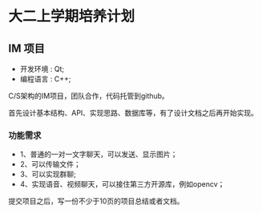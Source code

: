 # 大二上学期培养计划

## IM 项目

* 开发环境 : Qt;
* 编程语言 : C++;

C/S架构的IM项目，团队合作，代码托管到github。

首先设计基本结构、API、实现思路、数据库等，有了设计文档之后再开始实现。

### 功能需求

* 1、普通的一对一文字聊天，可以发送、显示图片；
* 2、可以传输文件；
* 3、可以实现群聊;
* 4、实现语音、视频聊天，可以接住第三方开源库，例如opencv；


提交项目之后，写一份不少于10页的项目总结或者文档。